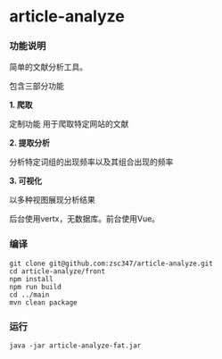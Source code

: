 # article-analyze

### 功能说明

简单的文献分析工具。

包含三部分功能

**1. 爬取**

定制功能
用于爬取特定网站的文献

**2. 提取分析**

分析特定词组的出现频率以及其组合出现的频率

**3. 可视化**

以多种视图展现分析结果

后台使用vertx，无数据库。前台使用Vue。

### 编译

```
git clone git@github.com:zsc347/article-analyze.git
cd article-analyze/front
npm install
npm run build
cd ../main
mvn clean package
```

### 运行
```
java -jar article-analyze-fat.jar
```
